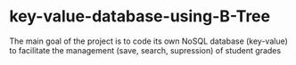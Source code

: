 # key-value-database-using-B-Tree

The main goal of the project is to code its own NoSQL database (key-value) to facilitate the management (save, search, supression) of student grades
